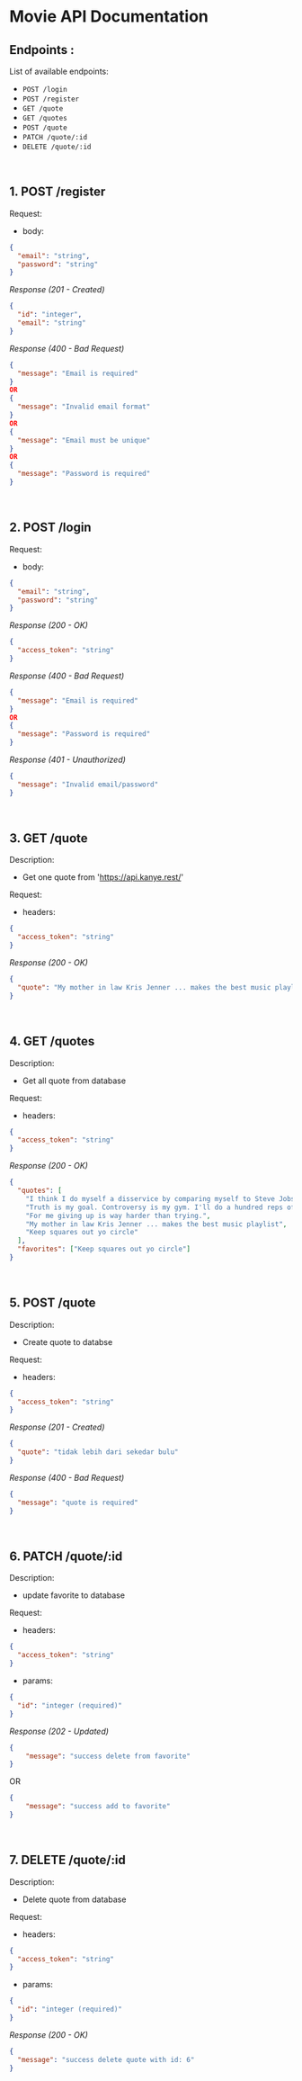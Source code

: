 # Movie API Documentation

## Endpoints :

List of available endpoints:

- `POST /login`
- `POST /register`
- `GET /quote`
- `GET /quotes`
- `POST /quote`
- `PATCH /quote/:id`
- `DELETE /quote/:id`

&nbsp;

## 1. POST /register

Request:

- body:

```json
{
  "email": "string",
  "password": "string"
}
```

_Response (201 - Created)_

```json
{
  "id": "integer",
  "email": "string"
}
```

_Response (400 - Bad Request)_

```json
{
  "message": "Email is required"
}
OR
{
  "message": "Invalid email format"
}
OR
{
  "message": "Email must be unique"
}
OR
{
  "message": "Password is required"
}
```

&nbsp;

## 2. POST /login

Request:

- body:

```json
{
  "email": "string",
  "password": "string"
}
```

_Response (200 - OK)_

```json
{
  "access_token": "string"
}
```

_Response (400 - Bad Request)_

```json
{
  "message": "Email is required"
}
OR
{
  "message": "Password is required"
}
```

_Response (401 - Unauthorized)_

```json
{
  "message": "Invalid email/password"
}
```

&nbsp;

## 3. GET /quote

Description:

- Get one quote from 'https://api.kanye.rest/'

Request:

- headers:

```json
{
  "access_token": "string"
}
```

_Response (200 - OK)_

```json
{
  "quote": "My mother in law Kris Jenner ... makes the best music playlist"
}
```

&nbsp;

## 4. GET /quotes

Description:

- Get all quote from database

Request:

- headers:

```json
{
  "access_token": "string"
}
```

_Response (200 - OK)_

```json
{
  "quotes": [
    "I think I do myself a disservice by comparing myself to Steve Jobs and Walt Disney and human beings that we've seen before. It should be more like Willy Wonka...and welcome to my chocolate factory.",
    "Truth is my goal. Controversy is my gym. I'll do a hundred reps of controversy for a 6 pack of truth",
    "For me giving up is way harder than trying.",
    "My mother in law Kris Jenner ... makes the best music playlist",
    "Keep squares out yo circle"
  ],
  "favorites": ["Keep squares out yo circle"]
}
```

&nbsp;

## 5. POST /quote

Description:

- Create quote to databse

Request:

- headers:

```json
{
  "access_token": "string"
}
```

_Response (201 - Created)_

```json
{
  "quote": "tidak lebih dari sekedar bulu"
}
```

_Response (400 - Bad Request)_

```json
{
  "message": "quote is required"
}
```

&nbsp;

## 6. PATCH /quote/:id

Description:

- update favorite to database

Request:

- headers:

```json
{
  "access_token": "string"
}
```

- params:

```json
{
  "id": "integer (required)"
}
```

_Response (202 - Updated)_

```json
{
    "message": "success delete from favorite"
}
```
OR
```json
{
    "message": "success add to favorite"
}
```

&nbsp;

## 7. DELETE /quote/:id

Description:

- Delete quote from database

Request:

- headers:

```json
{
  "access_token": "string"
}
```

- params:

```json
{
  "id": "integer (required)"
}
```

_Response (200 - OK)_

```json
{
  "message": "success delete quote with id: 6"
}
```

&nbsp;
